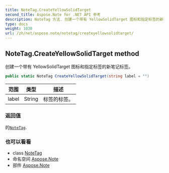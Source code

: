 ```yaml
---
title: NoteTag.CreateYellowSolidTarget
second_title: Aspose.Note for .NET API 参考
description: NoteTag 方法. 创建一个带有 YellowSolidTarget 图标和指定标签的新笔记标签
type: docs
weight: 1030
url: /zh/net/aspose.note/notetag/createyellowsolidtarget/
---
```

## NoteTag.CreateYellowSolidTarget method

创建一个带有 YellowSolidTarget 图标和指定标签的新笔记标签。

```csharp
public static NoteTag CreateYellowSolidTarget(string label = "")
```

| 范围 | 类型 | 描述 |
| --- | --- | --- |
| label | String | 标签的标签。 |

### 返回值

的[`NoteTag`](../).

### 也可以看看

* class [NoteTag](../)
* 命名空间 [Aspose.Note](../../notetag/)
* 部件 [Aspose.Note](../../../)


